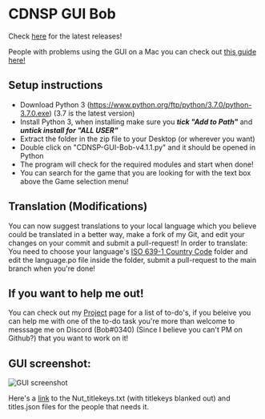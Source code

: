 # CDNSP GUI Bob
Check [here](https://github.com/Bob123a1/CDNSP-GUI/releases) for the latest releases!

People with problems using the GUI on a Mac you can check out [this guide here!](https://github.com/Bob123a1/CDNSP-GUI/wiki/Step-by-step-setup-guide-(bug-fixes)-for-Mac-users)

## Setup instructions
* Download Python 3 (https://www.python.org/ftp/python/3.7.0/python-3.7.0.exe) (3.7 is the latest version)
* Install Python 3, when installing make sure you ***tick "Add to Path"*** and ***untick install for "ALL USER"*** 
* Extract the folder in the zip file to your Desktop (or wherever you want)
* Double click on "CDNSP-GUI-Bob-v4.1.1.py" and it should be opened in Python
* The program will check for the required modules and start when done!
* You can search for the game that you are looking for with the text box above the Game selection menu! 


## Translation (Modifications)
You can now suggest translations to your local language which you believe could be translated in a better way, make a fork of my Git, and edit your changes on your commit and submit a pull-request! 
In order to translate: You need to choose your language's [ISO 639-1 Country Code](https://en.wikipedia.org/wiki/List_of_ISO_639-1_codes) folder and edit the language.po file inside the folder, submit a pull-request to the main branch when you're done!


## If you want to help me out!
You can check out my [Project](https://github.com/Bob123a1/CDNSP-GUI/projects) page for a list of to-do's, if you beleive you can help me with one of the to-do task you're more than welcome to messsage me on Discord (Bob#0340) (Since I believe you can't PM on Github?) that you want to work on it!

## GUI screenshot:
![GUI screenshot](https://github.com/Bob123a1/CDNSP-GUI/raw/master/cdnsp_gui_bob_v6.0.2_ss.png)

Here's a [link](https://anonfile.com/Q1bak2x6b2/Files_zip) to the Nut_titlekeys.txt (with titlekeys blanked out) and titles.json files for the people that needs it. 
